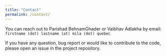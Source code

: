 ```yaml
---
title: "Contact"
permalink: /contact/
---
```


You can reach out to Parishad BehnamGhader or Vaibhav Adlakha by email: `firstname (dot) lastname (at) mila (dot) quebec`

If you have any question, bug report or would like to contribute to the code, please open an issue in the project repository.

